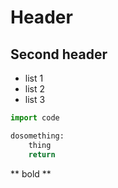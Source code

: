 # Header  
## Second header

* list 1
* list 2
* list 3

``` python
import code

dosomething:
	thing
	return

```

** bold  **
